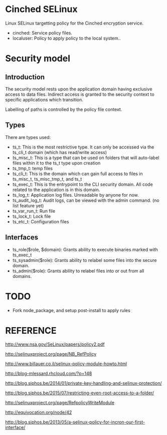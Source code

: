 Cinched SELinux
===============

Linux SELinux targetting policy for the Cinched encryption service.

* cinched: Service policy files.
* localuser: Policy to apply policy to the local system..

Security model
==============

Introduction
------------

The security model rests upon the application domain having exclusive access to data files. Indirect access is granted to the security context to specific applications which transition.

Labelling of paths is controlled by the policy file context.

Types
-----

There are types used:

* ts_t: This is the most restrictive type. It can only be accessed via the ts_cli_t domain (which has read/write access)
* ts_misc_t: This is a type that can be used on folders that will auto-label files within it to the ts_t type upon creation
* ts_tmp_t: temp files
* ts_cli_t: This is the domain which can gain full access to files in ts_misc_t, ts_misc_tmp_t, and ts_t
* ts_exec_t: This is the entrypoint to the CLI security domain. All code related to the application is in this domain.
* ts_log_t: Application log files. Unreadable by anyone for now.
* ts_audit_log_t: Audit logs, can be viewed with the admin command. (no list feature yet)
* ts_var_run_t: Run file
* ts_lock_t: Lock file
* ts_etc_t: Configuration files

Interfaces
----------

* ts_role($role, $domain): Grants ability to execute binaries marked with ts_exec_t
* ts_sysadmin($role): Grants ability to relabel some files into the secure domain.
* ts_admin($role): Grants ability to relabel files into or out from all domains.


TODO
====

* Fork node_package, and setup post-install to apply rules


REFERENCE
=========

http://www.nsa.gov/SeLinux/papers/policy2.pdf

http://selinuxproject.org/page/NB_RefPolicy

http://www.billauer.co.il/selinux-policy-module-howto.html

http://blog-mlessard.rhcloud.com/?p=148

http://blog.siphos.be/2014/01/private-key-handling-and-selinux-protection/

http://blog.siphos.be/2015/07/restricting-even-root-access-to-a-folder/

http://selinuxproject.org/page/RefpolicyWriteModule

http://equivocation.org/node/42

http://blog.siphos.be/2013/05/a-selinux-policy-for-incron-our-first-interface/
